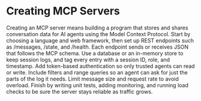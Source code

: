 # Creating MCP Servers

Creating an MCP server means building a program that stores and shares conversation data for AI agents using the Model Context Protocol. Start by choosing a language and web framework, then set up REST endpoints such as /messages, /state, and /health. Each endpoint sends or receives JSON that follows the MCP schema. Use a database or an in-memory store to keep session logs, and tag every entry with a session ID, role, and timestamp. Add token-based authentication so only trusted agents can read or write. Include filters and range queries so an agent can ask for just the parts of the log it needs. Limit message size and request rate to avoid overload. Finish by writing unit tests, adding monitoring, and running load checks to be sure the server stays reliable as traffic grows.